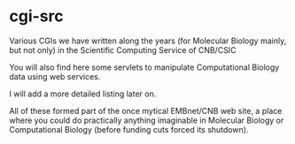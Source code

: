 # cgi-src
Various CGIs we have written along the years (for Molecular Biology mainly, but not only)
in the Scientific Computing Service of CNB/CSIC

You will also find here some servlets to manipulate Computational Biology data using web
services.

I will add a more detailed listing later on.

All of these formed part of the once mytical EMBnet/CNB web site, a place where you could 
do practically anything imaginable in Molecular Biology or Computational Biology (before
funding cuts forced its shutdown).
